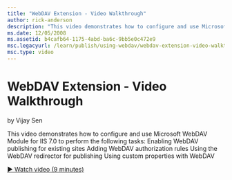```yaml
---
title: "WebDAV Extension - Video Walkthrough"
author: rick-anderson
description: "This video demonstrates how to configure and use Microsoft WebDAV Module for IIS 7.0 to perform the following tasks: Enabling WebDAV publishing for existing..."
ms.date: 12/05/2008
ms.assetid: b4cafb64-1175-4abd-ba6c-9bb5e0c472e9
msc.legacyurl: /learn/publish/using-webdav/webdav-extension-video-walkthrough
msc.type: video
---
```

WebDAV Extension - Video Walkthrough
====================
by Vijay Sen

This video demonstrates how to configure and use Microsoft WebDAV Module for IIS 7.0 to perform the following tasks: Enabling WebDAV publishing for existing sites Adding WebDAV authorization rules Using the WebDAV redirector for publishing Using custom properties with WebDAV

[&#9654; Watch video (9 minutes)](https://channel9.msdn.com/Blogs/IIS-NET-Site-Videos/webdav-extension-video-walkthrough)
